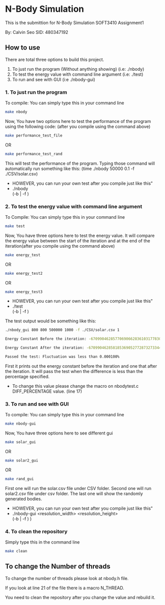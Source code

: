 # N-Body Simulation

This is the submittion for N-Body Simulation SOFT3410 Assignment1

By: Calvin Seo
SID: 480347192

## How to use

There are total three options to build this project.
1. To just run the program (Without anything showing) (i.e: ./nbody)
2. To test the energy value with command line argument (i.e: ./test)
3. To run and see with GUI (i:e ./nbody-gui)

### 1. To just run the program 

To compile: You can simply type this in your command line
```bash
make nbody
```

Now, You have two options here to test the performance of the program using the following code: (after you compile using the command above)

```bash
make performance_test_file
```
OR
```bash
make performance_test_rand
```

This will test the performance of the program.
Typing those command will automatically run something like this:
(time ./nbody 50000 0.1 -f ./CSV/solar.csv)

- HOWEVER, you can run your own test after you compile just like this"
- ./nbody <iteration> <dt> (-b <nbody> | -f <file path>)

### 2. To test the energy value with command line argument

To Compile: You can simply type this in your command line
```bash
make test
```

Now, You have three options here to test the energy value. It will compare the energy value between the start of the iteration and at the end of the iteration(after you compile using the command above)

```bash
make energy_test
```
OR
```bash
make energy_test2
```
OR
```bash
make energy_test3
```

- HOWEVER, you can run your own test after you compile just like this"
- ./test <iteration> <dt> (-b <nbody> | -f <file path>)

The test output would be something like this:
```bash
./nbody_gui 800 800 500000 1000 -f ./CSV/solar.csv 1

Energy Constant Before the iteration: -6709904628577069066283610317783040.000000

Energy Constant After the iteration: -6709904628581853690527728732733440.000000

Passed the test: Fluctuation was less than 0.000100%
```
First it prints out the energy constant before the iteration and one that after the iteration. It will pass the test when the difference is less than the percentage specified. 

- To change this value please change the macro on nbodytest.c DIFF_PERCENTAGE value. (line 17)

### 3. To run and see with GUI

To compile: You can simply type this in your command line
```bash
make nbody-gui
```

Now, You have three options here to see different gui

```bash
make solar_gui
```
OR
```bash
make solar2_gui
```
OR
```bash
make rand_gui
```

First one will run the solar.csv file under CSV folder. Second one will run solar2.csv file under csv folder. The last one will show the randomly generated bodies. 

- HOWEVER, you can run your own test after you compile just like this"
- ./nbody-gui <resolution_width> <resolution_height> <iteration> <dt> (-b <nbody> | -f <file path>) <scale>)

### 4. To clean the repository

Simply type this in the command line
```bash
make clean
```

## To change the Number of threads
To change the number of threads please look at nbody.h file.

If you look at line 21 of the file there is a macro N_THREAD.

You need to clean the repository after you change the value and rebuild it.
